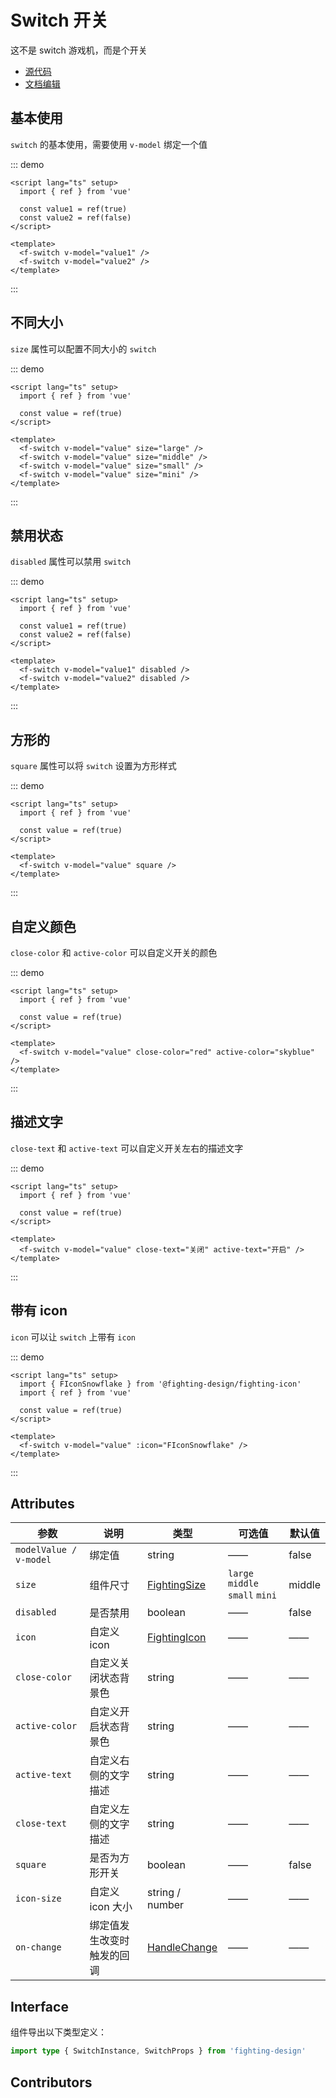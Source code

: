 # Switch 开关

这不是 switch 游戏机，而是个开关

- [源代码](https://github.com/FightingDesign/fighting-design/tree/master/packages/fighting-design/switch)
- [文档编辑](https://github.com/FightingDesign/fighting-design/blob/master/docs/docs/components/switch.md)

## 基本使用

`switch` 的基本使用，需要使用 `v-model` 绑定一个值

::: demo

```vue
<script lang="ts" setup>
  import { ref } from 'vue'

  const value1 = ref(true)
  const value2 = ref(false)
</script>

<template>
  <f-switch v-model="value1" />
  <f-switch v-model="value2" />
</template>
```

:::

## 不同大小

`size` 属性可以配置不同大小的 `switch`

::: demo

```vue
<script lang="ts" setup>
  import { ref } from 'vue'

  const value = ref(true)
</script>

<template>
  <f-switch v-model="value" size="large" />
  <f-switch v-model="value" size="middle" />
  <f-switch v-model="value" size="small" />
  <f-switch v-model="value" size="mini" />
</template>
```

:::

## 禁用状态

`disabled` 属性可以禁用 `switch`

::: demo

```vue
<script lang="ts" setup>
  import { ref } from 'vue'

  const value1 = ref(true)
  const value2 = ref(false)
</script>

<template>
  <f-switch v-model="value1" disabled />
  <f-switch v-model="value2" disabled />
</template>
```

:::

## 方形的

`square` 属性可以将 `switch` 设置为方形样式

::: demo

```vue
<script lang="ts" setup>
  import { ref } from 'vue'

  const value = ref(true)
</script>

<template>
  <f-switch v-model="value" square />
</template>
```

:::

## 自定义颜色

`close-color` 和 `active-color` 可以自定义开关的颜色

::: demo

```vue
<script lang="ts" setup>
  import { ref } from 'vue'

  const value = ref(true)
</script>

<template>
  <f-switch v-model="value" close-color="red" active-color="skyblue" />
</template>
```

:::

## 描述文字

`close-text` 和 `active-text` 可以自定义开关左右的描述文字

::: demo

```vue
<script lang="ts" setup>
  import { ref } from 'vue'

  const value = ref(true)
</script>

<template>
  <f-switch v-model="value" close-text="关闭" active-text="开启" />
</template>
```

:::

## 带有 icon

`icon` 可以让 `switch` 上带有 `icon`

::: demo

```vue
<script lang="ts" setup>
  import { FIconSnowflake } from '@fighting-design/fighting-icon'
  import { ref } from 'vue'

  const value = ref(true)
</script>

<template>
  <f-switch v-model="value" :icon="FIconSnowflake" />
</template>
```

:::

## Attributes

| 参数                   | 说明                       | 类型                                                               | 可选值                          | 默认值 |
| ---------------------- | -------------------------- | ------------------------------------------------------------------ | ------------------------------- | ------ |
| `modelValue / v-model` | 绑定值                     | string                                                             | ——                              | false  |
| `size`                 | 组件尺寸                   | <a href="/components/interface.html#fightingsize">FightingSize</a> | `large` `middle` `small` `mini` | middle |
| `disabled`             | 是否禁用                   | boolean                                                            | ——                              | false  |
| `icon`                 | 自定义 icon                | <a href="/components/interface.html#fightingicon">FightingIcon</a> | ——                              | ——     |
| `close-color`          | 自定义关闭状态背景色       | string                                                             | ——                              | ——     |
| `active-color`         | 自定义开启状态背景色       | string                                                             | ——                              | ——     |
| `active-text`          | 自定义右侧的文字描述       | string                                                             | ——                              | ——     |
| `close-text`           | 自定义左侧的文字描述       | string                                                             | ——                              | ——     |
| `square`               | 是否为方形开关             | boolean                                                            | ——                              | false  |
| `icon-size`            | 自定义 icon 大小           | string / number                                                    | ——                              | ——     |
| `on-change`            | 绑定值发生改变时触发的回调 | <a href="/components/interface.html#handlechange">HandleChange</a> | ——                              | ——     |

## Interface

组件导出以下类型定义：

```ts
import type { SwitchInstance, SwitchProps } from 'fighting-design'
```

## Contributors

<a href="https://github.com/Tyh2001" target="_blank">
  <f-avatar round src="https://avatars.githubusercontent.com/u/73180970?v=4" />
</a>

<a href="https://github.com/pengyinghao" target="_blank">
  <f-avatar round src="https://avatars.githubusercontent.com/u/34115313?v=4" />
</a>
